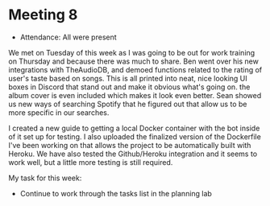 # Meeting 8

- Attendance: All were present

We met on Tuesday of this week as I was going to be out for work training on Thursday and because there was much to share. Ben went over his new integrations with TheAudioDB, and demoed functions related to the rating of user's taste based on songs. This is all printed into neat, nice looking UI boxes in Discord that stand out and make it obvious what's going on. the album cover is even included which makes it look even better. Sean showed us new ways of searching Spotify that he figured out that allow us to be more specific in our searches. 

I created a new guide to getting a local Docker container with the bot inside of it set up for testing. I also uploaded the finalized version of the Dockerfile I've been working on that allows the project to be automatically built with Heroku. We have also tested the Github/Heroku integration and it seems to work well, but a little more testing is still required.

My task for this week:

- Continue to work through the tasks list in the planning lab

